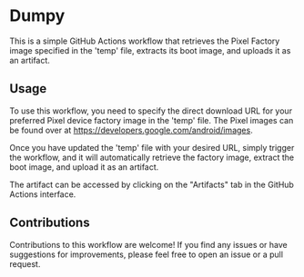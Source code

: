 # Dumpy
This is a simple GitHub Actions workflow that retrieves the Pixel Factory image specified in the 'temp' file, extracts its boot image, and uploads it as an artifact.

## Usage
To use this workflow, you need to specify the direct download URL for your preferred Pixel device factory image in the 'temp' file. The Pixel images can be found over at https://developers.google.com/android/images.

Once you have updated the 'temp' file with your desired URL, simply trigger the workflow, and it will automatically retrieve the factory image, extract the boot image, and upload it as an artifact.

The artifact can be accessed by clicking on the "Artifacts" tab in the GitHub Actions interface.

## Contributions
Contributions to this workflow are welcome! If you find any issues or have suggestions for improvements, please feel free to open an issue or a pull request.